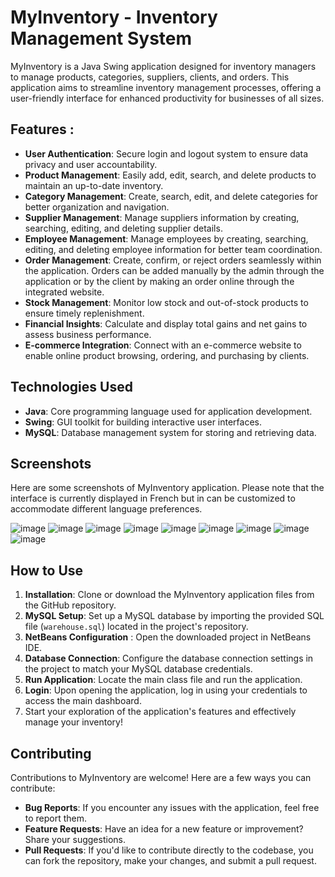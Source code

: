 # MyInventory - Inventory Management System

MyInventory is a Java Swing application designed for inventory managers to manage products, categories, suppliers, clients, and orders. This application aims to streamline inventory management processes, offering a user-friendly interface for enhanced productivity for businesses of all sizes.
## Features :
- **User Authentication**: Secure login and logout system to ensure data privacy and user accountability.
- **Product Management**: Easily add, edit, search, and delete products to maintain an up-to-date inventory.
- **Category Management**: Create, search, edit, and delete categories for better organization and navigation.
- **Supplier Management**: Manage suppliers information by creating, searching, editing, and deleting supplier details.
- **Employee Management**: Manage employees by creating, searching, editing, and deleting employee information for better team coordination.
- **Order Management**: Create, confirm, or reject orders seamlessly within the application. Orders can be added manually by the admin through the application or by the client by making an order online through the integrated website.
- **Stock Management**: Monitor low stock and out-of-stock products to ensure timely replenishment.
- **Financial Insights**: Calculate and display total gains and net gains to assess business performance.
- **E-commerce Integration**: Connect with an e-commerce website to enable online product browsing, ordering, and purchasing by clients.


## Technologies Used

- **Java**: Core programming language used for application development.
- **Swing**: GUI toolkit for building interactive user interfaces.
- **MySQL**: Database management system for storing and retrieving data.

## Screenshots

Here are some screenshots of MyInventory application. Please note that the interface is currently displayed in French but in can be customized to accommodate different language preferences.

![image](https://github.com/aminagr/Warehouse_3/assets/36279270/35f3bab3-a60f-42db-a984-ac8a835fe249)
![image](https://github.com/aminagr/Warehouse_3/assets/36279270/0ad5b93b-d354-4cec-8d8c-bec417997a4c)
![image](https://github.com/aminagr/Warehouse_3/assets/36279270/d1b55353-e80d-44d5-a75a-f08a2ef17161)
![image](https://github.com/aminagr/Warehouse_3/assets/36279270/e7506938-3702-48ee-833b-6d22ca5ce150)
![image](https://github.com/aminagr/Warehouse_3/assets/36279270/37e5f4a9-1b60-4dbc-95d2-bb59cca120bd)
![image](https://github.com/aminagr/Warehouse_3/assets/36279270/0c75472f-62a2-487b-acd5-03a8d3e8dd1e)
![image](https://github.com/aminagr/Warehouse_3/assets/36279270/3d263fd6-414e-4b9e-89d8-34c50da1a936)
![image](https://github.com/aminagr/Warehouse_3/assets/36279270/56046eb0-15c0-4c95-a188-ae9c64308953)
![image](https://github.com/aminagr/Warehouse_3/assets/36279270/9d2400da-58a1-4fa6-a671-f5630c5b63ee)


## How to Use

1. **Installation**: Clone or download the MyInventory application files from the GitHub repository.
2. **MySQL Setup**: Set up a MySQL database by importing the provided SQL file (`warehouse.sql`) located in the project's repository. 
3. **NetBeans Configuration** : Open the downloaded project in NetBeans IDE.
4. **Database Connection**: Configure the database connection settings in the project to match your MySQL database credentials.
5. **Run Application**: Locate the main class file and run the application.
6. **Login**: Upon opening the application, log in using your credentials to access the main dashboard.
7. Start your exploration of the application's features and effectively manage your inventory!


## Contributing

Contributions to MyInventory are welcome! Here are a few ways you can contribute:

- **Bug Reports**: If you encounter any issues with the application, feel free to report them.
- **Feature Requests**: Have an idea for a new feature or improvement? Share your suggestions.
- **Pull Requests**: If you'd like to contribute directly to the codebase, you can fork the repository, make your changes, and submit a pull request. 



